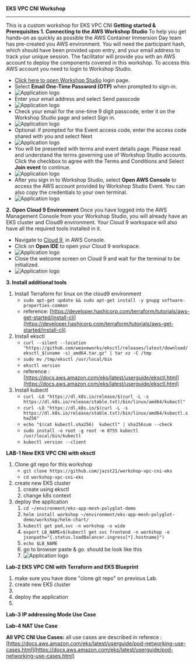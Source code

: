 **EKS VPC CNI Workshop**

***

This is a custom workshop for EKS VPC CNI
**Getting started & Prerequisites**
**1\. Connecting to the AWS Workshop Studio**
To help you get hands-on as quickly as possible the AWS Container Immersion Day team has pre-created you AWS environment. You will need the participant hash, which should have been provided upon entry, and your email address to track your unique session.
The facilitator will provide you with an AWS account to deploy the components covered in this workshop. To access this AWS account you need to login to Workshop Studio.

* [Click here to open Workshop Studio](https://catalog.us-east-1.prod.workshops.aws/join) login page.
* Select **Email One-Time Password (OTP)** when prompted to sign-in.
* ![Application logo](/image/image-2.png)
* Enter your email address and select Send passcode
* ![Application logo](/image/image-3.png)
* Check your email for the one-time 9 digit passcode, enter it on the Workshop Studio page and select Sign in.
* ![Application logo](/image/image-4.png)
* Optional: if prompted for the Event access code, enter the access code shared with you and select Next
* ![Application logo](/image/image-5.png)
* You will be presented with terms and event details page. Please read and understand the terms governing use of Workshop Studio accounts. Click the checkbox to agree with the Terms and Conditions and Select **Join event** to continue.
* ![Application logo](/image/image-6.png)
* After you sign in to Workshop Studio, select **Open AWS Console** to access the AWS account provided by Workshop Studio Event. You can also copy the credentials to your own terminal.
* ![Application logo](/image/image-7.png)

**2\. Open Cloud 9 Environment**
Once you have logged into the AWS Management Console from your Workshop Studio, you will already have an EKS cluster and Cloud9 environment. Your Cloud 9 workspace will also have all the required tools installed in it.

* Navigate to [Cloud 9 ](https://console.aws.amazon.com/cloud9) in AWS Console.
* Click on **Open IDE** to open your Cloud 9 workspace.
* ![Application logo](/image/image-8.png)
* Close the welcome screen on Cloud 9 and wait for the terminal to be initialized.
* ![Application logo](/image/image-9.png)


**3\. Install additional tools**

1. Install Terraform for linux on the cloud9 environment
    * `sudo apt-get update && sudo apt-get install -y gnupg software-properties-common`
    * reference: [https://developer.hashicorp.com/terraform/tutorials/aws-get-started/install-cli](https://developer.hashicorp.com/terraform/tutorials/aws-get-started/install-cli)
2. Install eksctl
    * `curl --silent --location "https://github.com/weaveworks/eksctl/releases/latest/download/eksctl_$(uname -s)_amd64.tar.gz" | tar xz -C /tmp`
    * `sudo mv /tmp/eksctl /usr/local/bin`
    * `eksctl version`
    * reference : [https://docs.aws.amazon.com/eks/latest/userguide/eksctl.html](https://docs.aws.amazon.com/eks/latest/userguide/eksctl.html)
3. Install kubectl
    * `curl -LO "https://dl.k8s.io/release/$(curl -L -s https://dl.k8s.io/release/stable.txt)/bin/linux/amd64/kubectl"`
    * `curl -LO "https://dl.k8s.io/$(curl -L -s https://dl.k8s.io/release/stable.txt)/bin/linux/amd64/kubectl.sha256"`
    * `echo "$(cat kubectl.sha256)  kubectl" | sha256sum --check`
    * `sudo install -o root -g root -m 0755 kubectl /usr/local/bin/kubectl`
    * `kubectl version --client`

**LAB-1 New EKS VPC CNI with eksctl**

1. Clone git repo for this workshop
    * `git clone https://github.com/jazst21/workshop-vpc-cni-eks`
    * `cd workshop-vpc-cni-eks`
2. create new EKS cluster
    1. create using eksctl
    2. change k8s context
3. deploy the application
    1. `cd ~/environment/eks-app-mesh-polyglot-demo`
    2. `helm install workshop ~/environment/eks-app-mesh-polyglot-demo/workshop/helm-chart/`
    3. `kubectl get pod,svc -n workshop -o wide`
    4. `export LB_NAME=$(kubectl get svc frontend -n workshop -o jsonpath="{.status.loadBalancer.ingress[*].hostname}")`
    5. `echo $LB_NAME`
    6. go to browser paste & go. should be look like this
    7. ![Application logo](/image/image-1.png)

**Lab-2 EKS VPC CNI with Terraform and EKS Blueprint**

1. make sure you have done "clone git repo" on previous Lab.
2. create new EKS cluster
3. 
4. deploy the application
5. 

**Lab-3 IP addressing Mode Use Case**

**Lab-4 NAT Use Case**

**All VPC CNI Use Cases:**
all use cases are described in referece : [https://docs.aws.amazon.com/eks/latest/userguide/pod-networking-use-cases.html](https://docs.aws.amazon.com/eks/latest/userguide/pod-networking-use-cases.html)